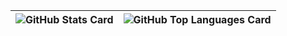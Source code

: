 | ![GitHub Stats Card] | ![GitHub Top Languages Card] |
| -------------------- | ---------------------------- |


[GitHub Stats Card]: https://github-readme-stats.vercel.app/api?username=perforb&count_private=true&theme=vue&show_icons=true&hide_border=true
[GitHub Top Languages Card]: https://github-readme-stats.vercel.app/api/top-langs/?username=perforb&layout=compact&theme=vue&hide_border=true

<!--
ref:
https://github.com/mattn/mattn/blob/master/README.md
https://github.com/tokuhirom/tokuhirom/blob/master/README.md
-->